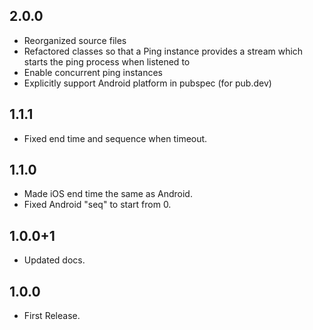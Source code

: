 ## 2.0.0

- Reorganized source files
- Refactored classes so that a Ping instance provides a stream which starts the ping process when listened to
- Enable concurrent ping instances
- Explicitly support Android platform in pubspec (for pub.dev)

## 1.1.1
- Fixed end time and sequence when timeout.

## 1.1.0
- Made iOS end time the same as Android.
- Fixed Android "seq" to start from 0.

## 1.0.0+1

- Updated docs.

## 1.0.0

- First Release.
